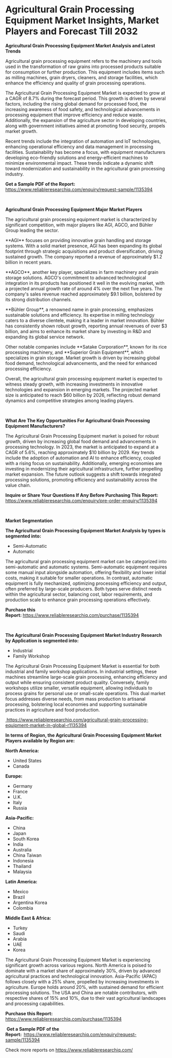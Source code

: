 <p><h1>Agricultural Grain Processing Equipment Market Insights, Market Players and Forecast Till 2032</h1></p><p><strong>Agricultural Grain Processing Equipment Market Analysis and Latest Trends</strong></p>
<p><p>Agricultural grain processing equipment refers to the machinery and tools used in the transformation of raw grains into processed products suitable for consumption or further production. This equipment includes items such as milling machines, grain dryers, cleaners, and storage facilities, which enhance the efficiency and quality of grain processing operations.</p><p>The Agricultural Grain Processing Equipment Market is expected to grow at a CAGR of 8.7% during the forecast period. This growth is driven by several factors, including the rising global demand for processed food, the increasing awareness of food safety, and technological advancements in processing equipment that improve efficiency and reduce waste. Additionally, the expansion of the agriculture sector in developing countries, along with government initiatives aimed at promoting food security, propels market growth. </p><p>Recent trends include the integration of automation and IoT technologies, enhancing operational efficiency and data management in processing facilities. Sustainability has become a focus, with equipment manufacturers developing eco-friendly solutions and energy-efficient machines to minimize environmental impact. These trends indicate a dynamic shift toward modernization and sustainability in the agricultural grain processing industry.</p></p>
<p><strong>Get a Sample PDF of the Report:&nbsp;</strong> <a href="https://www.reliableresearchiq.com/enquiry/request-sample/1135394?utm_campaign=3048&utm_medium=2&utm_source=Github&utm_content=ia&utm_term=25032025&utm_id=agricultural-grain-processing-equipment">https://www.reliableresearchiq.com/enquiry/request-sample/1135394</a></p>
<p>&nbsp;</p>
<p><strong>Agricultural Grain Processing Equipment Major Market Players</strong></p>
<p><p>The agricultural grain processing equipment market is characterized by significant competition, with major players like AGI, AGCO, and Bühler Group leading the sector. </p><p>**AGI** focuses on providing innovative grain handling and storage systems. With a solid market presence, AGI has been expanding its global footprint through strategic acquisitions and product diversification, driving sustained growth. The company reported a revenue of approximately $1.2 billion in recent years.</p><p>**AGCO**, another key player, specializes in farm machinery and grain storage solutions. AGCO's commitment to advanced technological integration in its products has positioned it well in the evolving market, with a projected annual growth rate of around 4% over the next five years. The company's sales revenue reached approximately $9.1 billion, bolstered by its strong distribution channels.</p><p>**Bühler Group**, a renowned name in grain processing, emphasizes sustainable solutions and efficiency. Its expertise in milling technology caters to a diverse clientele, making it a leader in market innovation. Bühler has consistently shown robust growth, reporting annual revenues of over $3 billion, and aims to enhance its market share by investing in R&D and expanding its global service network.</p><p>Other notable companies include **Satake Corporation**, known for its rice processing machinery, and **Superior Grain Equipment**, which specializes in grain storage. Market growth is driven by increasing global food demand, technological advancements, and the need for enhanced processing efficiency.</p><p>Overall, the agricultural grain processing equipment market is expected to witness steady growth, with increasing investments in innovative technologies and expansion in emerging markets. The projected market size is anticipated to reach $60 billion by 2026, reflecting robust demand dynamics and competitive strategies among leading players.</p></p>
<p>&nbsp;</p>
<p><strong>What Are The Key Opportunities For Agricultural Grain Processing Equipment Manufacturers?</strong></p>
<p><p>The Agricultural Grain Processing Equipment market is poised for robust growth, driven by increasing global food demand and advancements in processing technology. In 2023, the market is anticipated to expand at a CAGR of 5.6%, reaching approximately $10 billion by 2029. Key trends include the adoption of automation and AI to enhance efficiency, coupled with a rising focus on sustainability. Additionally, emerging economies are investing in modernizing their agricultural infrastructure, further propelling market expansion. The future outlook suggests a shift towards integrated processing solutions, promoting efficiency and sustainability across the value chain.</p></p>
<p><strong>Inquire or Share Your Questions If Any Before Purchasing This Report:</strong> <a href="https://www.reliableresearchiq.com/enquiry/pre-order-enquiry/1135394?utm_campaign=3048&utm_medium=2&utm_source=Github&utm_content=ia&utm_term=25032025&utm_id=agricultural-grain-processing-equipment">https://www.reliableresearchiq.com/enquiry/pre-order-enquiry/1135394</a></p>
<p>&nbsp;</p>
<p><strong>Market Segmentation</strong></p>
<p><strong>The Agricultural Grain Processing Equipment Market Analysis by types is segmented into:</strong></p>
<p><ul><li>Semi-Automatic</li><li>Automatic</li></ul></p>
<p><p>The agricultural grain processing equipment market can be categorized into semi-automatic and automatic systems. Semi-automatic equipment requires some manual input alongside automation, offering flexibility and lower initial costs, making it suitable for smaller operations. In contrast, automatic equipment is fully mechanized, optimizing processing efficiency and output, often preferred by large-scale producers. Both types serve distinct needs within the agricultural sector, balancing cost, labor requirements, and production scale to enhance grain processing operations effectively.</p></p>
<p><strong>Purchase this Report:&nbsp;</strong><a href="https://www.reliableresearchiq.com/purchase/1135394?utm_campaign=3048&utm_medium=2&utm_source=Github&utm_content=ia&utm_term=25032025&utm_id=agricultural-grain-processing-equipment">https://www.reliableresearchiq.com/purchase/1135394</a></p>
<p>&nbsp;</p>
<p><strong>The Agricultural Grain Processing Equipment Market Industry Research by Application is segmented into:</strong></p>
<p><ul><li>Industrial</li><li>Family Workshop</li></ul></p>
<p><p>The Agricultural Grain Processing Equipment Market is essential for both industrial and family workshop applications. In industrial settings, these machines streamline large-scale grain processing, enhancing efficiency and output while ensuring consistent product quality. Conversely, family workshops utilize smaller, versatile equipment, allowing individuals to process grains for personal use or small-scale operations. This dual market focus addresses diverse needs, from mass production to artisanal processing, bolstering local economies and supporting sustainable practices in agriculture and food production.</p></p>
<p><a href="https://www.reliableresearchiq.com/agricultural-grain-processing-equipment-market-in-global-r1135394?utm_campaign=3048&utm_medium=2&utm_source=Github&utm_content=ia&utm_term=25032025&utm_id=agricultural-grain-processing-equipment">&nbsp;https://www.reliableresearchiq.com/agricultural-grain-processing-equipment-market-in-global-r1135394</a></p>
<p><strong>In terms of Region, the Agricultural Grain Processing Equipment Market Players available by Region are:</strong></p>
<p>
    <p> <strong> North America: </strong>
        <ul>
            <li>United States</li>
            <li>Canada</li>
        </ul>
        </p> 
    <p> <strong> Europe: </strong>
        <ul>
            <li>Germany</li>
            <li>France</li>
            <li>U.K.</li>
            <li>Italy</li>
            <li>Russia</li>
        </ul>
        </p> 
    <p> <strong> Asia-Pacific: </strong>
        <ul>
            <li>China</li>
            <li>Japan</li>
            <li>South Korea</li>
            <li>India</li>
            <li>Australia</li>
            <li>China Taiwan</li>
            <li>Indonesia</li>
            <li>Thailand</li>
            <li>Malaysia</li>
        </ul>
        </p> 
    <p> <strong> Latin America: </strong>
        <ul>
            <li>Mexico</li>
            <li>Brazil</li>
            <li>Argentina Korea</li>
            <li>Colombia</li>
        </ul>
        </p> 
    <p> <strong> Middle East & Africa: </strong>
        <ul>
            <li>Turkey</li>
            <li>Saudi</li>
            <li>Arabia</li>
            <li>UAE</li>
            <li>Korea</li>
        </ul>
    </p>
    </p>
<p><p>The Agricultural Grain Processing Equipment Market is experiencing significant growth across various regions. North America is poised to dominate with a market share of approximately 30%, driven by advanced agricultural practices and technological innovation. Asia-Pacific (APAC) follows closely with a 25% share, propelled by increasing investments in agriculture. Europe holds around 20%, with sustained demand for efficient processing solutions. The USA and China are notable contributors, with respective shares of 15% and 10%, due to their vast agricultural landscapes and processing capabilities.</p></p>
<p><strong>Purchase this Report: </strong><a href="https://www.reliableresearchiq.com/purchase/1135394?utm_campaign=3048&utm_medium=2&utm_source=Github&utm_content=ia&utm_term=25032025&utm_id=agricultural-grain-processing-equipment">https://www.reliableresearchiq.com/purchase/1135394</a></p>
<p>&nbsp;<strong>Get a Sample PDF of the Report:&nbsp;&nbsp;</strong><a href="https://www.reliableresearchiq.com/enquiry/request-sample/1135394?utm_campaign=3048&utm_medium=2&utm_source=Github&utm_content=ia&utm_term=25032025&utm_id=agricultural-grain-processing-equipment">https://www.reliableresearchiq.com/enquiry/request-sample/1135394</a></p>
<p><strong></strong></p>
<p>Check more reports on <a href="https://www.reliableresearchiq.com/?utm_campaign=3048&utm_medium=2&utm_source=Github&utm_content=ia&utm_term=25032025&utm_id=agricultural-grain-processing-equipment">https://www.reliableresearchiq.com/</a></p>
